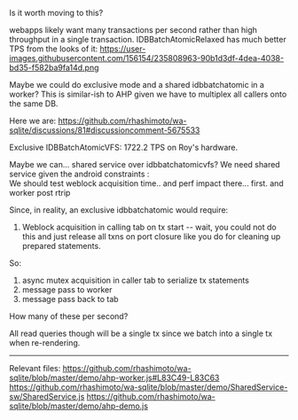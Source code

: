 Is it worth moving to this?

webapps likely want many transactions per second rather than high throughput in a single transaction.
IDBBatchAtomicRelaxed has much better TPS from the looks of it: https://user-images.githubusercontent.com/156154/235808963-90b1d3df-4dea-4038-bd35-f582ba9fa14d.png

Maybe we could do exclusive mode and a shared idbbatchatomic in a worker? This is similar-ish to AHP given we have to multiplex all callers onto the same DB.

Here we are:
https://github.com/rhashimoto/wa-sqlite/discussions/81#discussioncomment-5675533

Exclusive IDBBatchAtomicVFS: 1722.2 TPS on Roy's hardware.

Maybe we can... shared service over idbbatchatomicvfs?
We need shared service given the android constraints :\
We should test weblock acquisition time.. and perf impact there... first. and worker post rtrip

Since, in reality, an exclusive idbbatchatomic would require:

1. Weblock acquisition in calling tab on tx start -- wait, you could not do this and just release
   all txns on port closure like you do for cleaning up prepared statements.

So:

1. async mutex acquisition in caller tab to serialize tx statements
2. message pass to worker
3. message pass back to tab

How many of these per second?

All read queries though will be a single tx since we batch into a single tx when re-rendering.

---

Relevant files:
https://github.com/rhashimoto/wa-sqlite/blob/master/demo/ahp-worker.js#L83C49-L83C63
https://github.com/rhashimoto/wa-sqlite/blob/master/demo/SharedService-sw/SharedService.js
https://github.com/rhashimoto/wa-sqlite/blob/master/demo/ahp-demo.js
